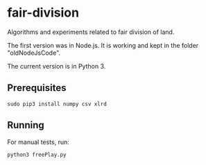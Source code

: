 fair-division
=============

Algorithms and experiments related to fair division of land.

The first version was in Node.js. It is working and kept in the folder "oldNodeJsCode".

The current version is in Python 3. 


Prerequisites
-------------

    sudo pip3 install numpy csv xlrd 


Running
-------


For manual tests, run:

    python3 freePlay.py

